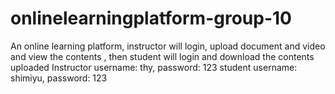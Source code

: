 # onlinelearningplatform-group-10
An online learning platform, instructor will login, upload document and video and view the contents , then student will login and download the contents uploaded
Instructor username: thy, password: 123
student username: shimiyu, password: 123
